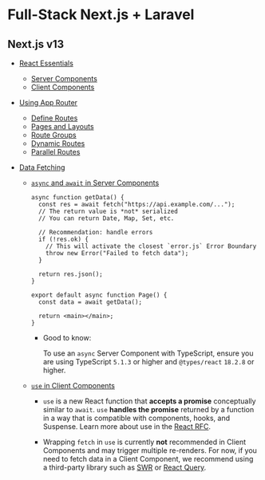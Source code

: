 # Full-Stack Next.js + Laravel

## Next.js v13

- [React Essentials](https://nextjs.org/docs/getting-started/react-essentials)

  - [Server Components](https://nextjs.org/docs/getting-started/react-essentials#server-components)
  - [Client Components](https://nextjs.org/docs/getting-started/react-essentials#client-components)

- [Using App Router](https://nextjs.org/docs/app)

  - [Define Routes](https://nextjs.org/docs/app/building-your-application/routing/defining-routes)
  - [Pages and Layouts](https://nextjs.org/docs/app/building-your-application/routing/pages-and-layouts)
  - [Route Groups](https://nextjs.org/docs/app/building-your-application/routing/route-groups)
  - [Dynamic Routes](https://nextjs.org/docs/app/building-your-application/routing/dynamic-routes)
  - [Parallel Routes](https://nextjs.org/docs/app/building-your-application/routing/parallel-routes)

- [Data Fetching](https://nextjs.org/docs/app/building-your-application/data-fetching)

  - [`async` and `await` in Server Components](https://nextjs.org/docs/app/building-your-application/data-fetching/fetching#async-and-await-in-server-components)

    ```tsx
    async function getData() {
      const res = await fetch("https://api.example.com/...");
      // The return value is *not* serialized
      // You can return Date, Map, Set, etc.

      // Recommendation: handle errors
      if (!res.ok) {
        // This will activate the closest `error.js` Error Boundary
        throw new Error("Failed to fetch data");
      }

      return res.json();
    }

    export default async function Page() {
      const data = await getData();

      return <main></main>;
    }
    ```

    - Good to know:

      To use an `async` Server Component with TypeScript, ensure you are using TypeScript `5.1.3` or higher and `@types/react` `18.2.8` or higher.

  - [`use` in Client Components](https://nextjs.org/docs/app/building-your-application/data-fetching/fetching#use-in-client-components)

    - `use` is a new React function that **accepts a promise** conceptually similar to `await`. `use` **handles the promise** returned by a function in a way that is compatible with components, hooks, and Suspense. Learn more about use in the [React RFC](https://github.com/acdlite/rfcs/blob/first-class-promises/text/0000-first-class-support-for-promises.md#usepromise).

    - Wrapping `fetch` in `use` is currently **not** recommended in Client Components and may trigger multiple re-renders. For now, if you need to fetch data in a Client Component, we recommend using a third-party library such as [SWR](https://swr.vercel.app/) or [React Query](https://tanstack.com/query/v4).
